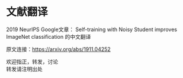 # 文献翻译

2019 NeurIPS Google文章：
Self-training with Noisy Student improves ImageNet classification
的中文翻译

原文连接：https://arxiv.org/abs/1911.04252

欢迎指正，转发，讨论  
转发请注明出处

